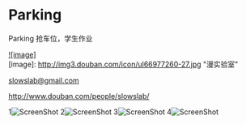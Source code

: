 Parking
=======
Parking 抢车位，学生作业

[![image]](http://www.douban.com/people/slowslab/)  
[image]: http://img3.douban.com/icon/ul66977260-27.jpg "漫实验室"  

<slowslab@gmail.com> 

<http://www.douban.com/people/slowslab/>

1![ScreenShot](https://raw.github.com/TonnyTao/Parking/master/ScreenShot/1.png )
2![ScreenShot](https://raw.github.com/TonnyTao/Parking/master/ScreenShot/2.png)
3![ScreenShot](https://raw.github.com/TonnyTao/Parking/master/ScreenShot/3.png)
4![ScreenShot](https://raw.github.com/TonnyTao/Parking/master/ScreenShot/4.png)
